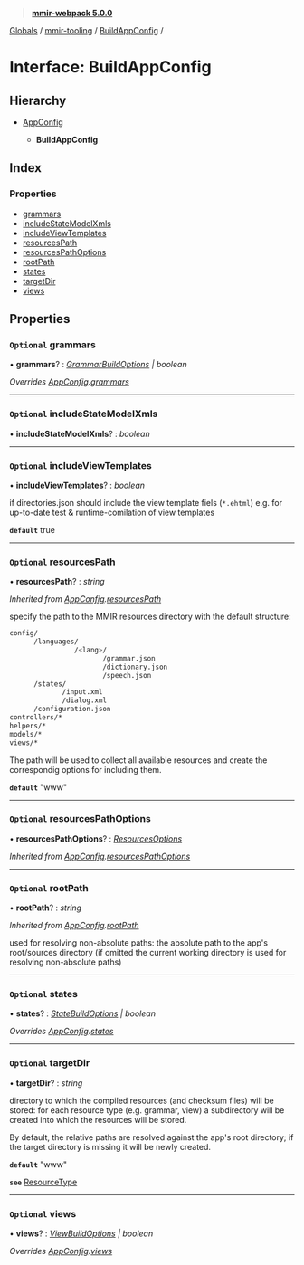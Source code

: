 > **[mmir-webpack 5.0.0](../README.md)**

[Globals](../README.md) / [mmir-tooling](../modules/mmir_tooling.md) / [BuildAppConfig](mmir_tooling.buildappconfig.md) /

# Interface: BuildAppConfig

## Hierarchy

* [AppConfig](mmir_tooling.appconfig.md)

  * **BuildAppConfig**

## Index

### Properties

* [grammars](mmir_tooling.buildappconfig.md#optional-grammars)
* [includeStateModelXmls](mmir_tooling.buildappconfig.md#optional-includestatemodelxmls)
* [includeViewTemplates](mmir_tooling.buildappconfig.md#optional-includeviewtemplates)
* [resourcesPath](mmir_tooling.buildappconfig.md#optional-resourcespath)
* [resourcesPathOptions](mmir_tooling.buildappconfig.md#optional-resourcespathoptions)
* [rootPath](mmir_tooling.buildappconfig.md#optional-rootpath)
* [states](mmir_tooling.buildappconfig.md#optional-states)
* [targetDir](mmir_tooling.buildappconfig.md#optional-targetdir)
* [views](mmir_tooling.buildappconfig.md#optional-views)

## Properties

### `Optional` grammars

• **grammars**? : *[GrammarBuildOptions](mmir_tooling.grammarbuildoptions.md) | boolean*

*Overrides [AppConfig](mmir_tooling.appconfig.md).[grammars](mmir_tooling.appconfig.md#optional-grammars)*

___

### `Optional` includeStateModelXmls

• **includeStateModelXmls**? : *boolean*

___

### `Optional` includeViewTemplates

• **includeViewTemplates**? : *boolean*

if directories.json should include the view template fiels (`*.ehtml`)
e.g. for up-to-date test & runtime-comilation of view templates

**`default`** true

___

### `Optional` resourcesPath

• **resourcesPath**? : *string*

*Inherited from [AppConfig](mmir_tooling.appconfig.md).[resourcesPath](mmir_tooling.appconfig.md#optional-resourcespath)*

specify the path to the MMIR resources directory with the default structure:
 ```bash
 config/
       /languages/
                 /<lang>/
                        /grammar.json
                        /dictionary.json
                        /speech.json
       /states/
              /input.xml
              /dialog.xml
       /configuration.json
 controllers/*
 helpers/*
 models/*
 views/*
 ```

The path will be used to collect all available resources and create the correspondig
options for including them.

**`default`** "www"

___

### `Optional` resourcesPathOptions

• **resourcesPathOptions**? : *[ResourcesOptions](mmir_tooling.resourcesoptions.md)*

*Inherited from [AppConfig](mmir_tooling.appconfig.md).[resourcesPathOptions](mmir_tooling.appconfig.md#optional-resourcespathoptions)*

___

### `Optional` rootPath

• **rootPath**? : *string*

*Inherited from [AppConfig](mmir_tooling.appconfig.md).[rootPath](mmir_tooling.appconfig.md#optional-rootpath)*

used for resolving non-absolute paths: the absolute path to the app's root/sources directory (if omitted the current working directory is used for resolving non-absolute paths)

___

### `Optional` states

• **states**? : *[StateBuildOptions](mmir_tooling.statebuildoptions.md) | boolean*

*Overrides [AppConfig](mmir_tooling.appconfig.md).[states](mmir_tooling.appconfig.md#optional-states)*

___

### `Optional` targetDir

• **targetDir**? : *string*

directory to which the compiled resources (and checksum files) will be stored:
for each resource type (e.g. grammar, view) a subdirectory will be created into
which the resources will be stored.

By default, the relative paths are resolved against the app's root directory;
if the target directory is missing it will be newly created.

**`default`** "www"

**`see`** [ResourceType](../modules/mmir_tooling.md#resourcetype)

___

### `Optional` views

• **views**? : *[ViewBuildOptions](mmir_tooling.viewbuildoptions.md) | boolean*

*Overrides [AppConfig](mmir_tooling.appconfig.md).[views](mmir_tooling.appconfig.md#optional-views)*